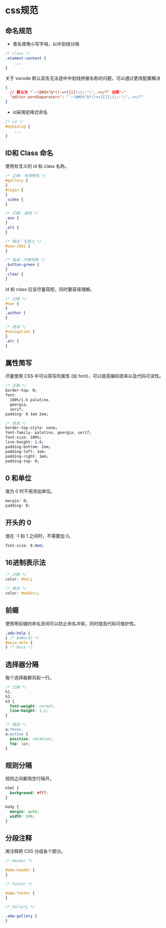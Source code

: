 <!--
 * @Author: chengchunlin 1875620109@qq.com
 * @Date: 2024-08-11 13:03:46
 * @LastEditors: chengchunlin 1875620109@qq.com
 * @LastEditTime: 2024-08-11 13:11:49
 * @FilePath: /my-website/src/views/standards/docs/css规范.md
 * @Description: 这是默认设置,请设置`customMade`, 打开koroFileHeader查看配置 进行设置: https://github.com/OBKoro1/koro1FileHeader/wiki/%E9%85%8D%E7%BD%AE
-->

# css规范

## 命名规范

- 类名使用小写字母，以中划线分隔

```css
/* class */
.element-content {
    ...
}
```

关于 vscode 默认双击无法选中中划线拼接名称的问题，可以通过更改配置解决

```json
{
  // 默认为 "`~!@#$%^&*()-=+[{]}\\|;:'\",.<>/?" 去除'-'
  "editor.wordSeparators": "`~!@#$%^&*()=+[{]}\\|;:'\",.<>/?"
}
```

- id采用驼峰式命名

```css
/* id */
#myDialog {
    ...
}
```

## ID和 Class 命名

使用有含义的 id 和 class 名称。

```css
/* 正确: 有特殊性 */
#gallery {
}
#login {
}
.video {
}

/* 正确: 通用 */
.aux {
}
.alt {
}

/* 错误：无意义 */
#yee-1901 {
}

/* 错误：不够特殊 */
.button-green {
}
.clear {
}
```

id 和 class 应该尽量简短，同时要容易理解。

```css
/* 正确 */
#nav {
}
.author {
}

/* 错误 */
#navigation {
}
.atr {
}
```

## 属性简写

尽量使用 CSS 中可以简写的属性 (如 font)，可以提高编码效率以及代码可读性。

```css
/* 正确 */
border-top: 0;
font:
  100%/1.6 palatino,
  georgia,
  serif;
padding: 0 1em 2em;

/* 错误 */
border-top-style: none;
font-family: palatino, georgia, serif;
font-size: 100%;
line-height: 1.6;
padding-bottom: 2em;
padding-left: 1em;
padding-right: 1em;
padding-top: 0;
```

## 0 和单位

值为 0 时不用添加单位。

```css
margin: 0;
padding: 0;
```

## 开头的 0

值在 -1 和 1 之间时，不需要加 0。

```css
font-size: 0.8em;
```

## 16进制表示法

```css
/* 正确 */
color: #ebc;

/* 错误 */
color: #eebbcc;
```

## 前缀

使用带前缀的命名空间可以防止命名冲突，同时提高代码可维护性。

```css
.adw-help {
} /* AdWords */
#maia-note {
} /* Maia */
```

## 选择器分隔

每个选择器都另起一行。

```css
/* 正确 */
h1,
h2,
h3 {
  font-weight: normal;
  line-height: 1.2;
}

/* 错误 */
a:focus,
a:active {
  position: relative;
  top: 1px;
}
```

## 规则分隔

规则之间都用空行隔开。

```css
html {
  background: #fff;
}

body {
  margin: auto;
  width: 50%;
}
```

## 分段注释

用注释把 CSS 分成各个部分。

```css
/* Header */

#adw-header {
}

/* Footer */

#adw-footer {
}

/* Gallery */

.adw-gallery {
}
```
